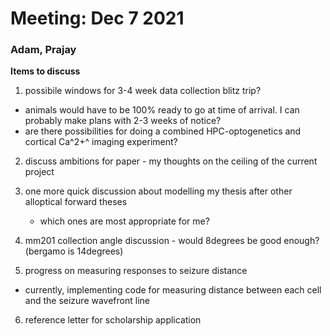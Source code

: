 # Meeting: Dec 7 2021
### Adam, Prajay

**Items to discuss**

1) possibile windows for 3-4 week data collection blitz trip?
  - animals would have to be 100% ready to go at time of arrival. I can probably make plans with 2-3 weeks of notice?  
  - are there possibilities for doing a combined HPC-optogenetics and cortical Ca^2+^ imaging experiment?
  
2) discuss ambitions for paper - my thoughts on the ceiling of the current project

3) one more quick discussion about modelling my thesis after other alloptical forward theses
   - which ones are most appropriate for me?

4) mm201 collection angle discussion - would 8degrees be good enough? (bergamo is 14degrees)

5) progress on measuring responses to seizure distance
- currently, implementing code for measuring distance between each cell and the seizure wavefront line

6) reference letter for scholarship application

